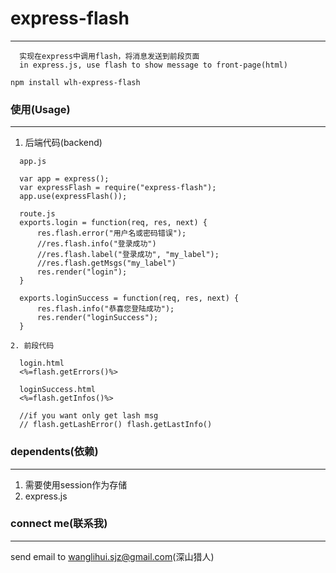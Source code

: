 # express-flash
---

```
  实现在express中调用flash，将消息发送到前段页面
  in express.js, use flash to show message to front-page(html)
```

```
npm install wlh-express-flash
```
### 使用(Usage)
---

   1. 后端代码(backend)

```
  app.js

  var app = express();
  var expressFlash = require("express-flash");
  app.use(expressFlash());

  route.js
  exports.login = function(req, res, next) {
      res.flash.error("用户名或密码错误");
      //res.flash.info("登录成功")
      //res.flash.label("登录成功", "my_label");
      //res.flash.getMsgs("my_label")
      res.render("login");
  }

  exports.loginSuccess = function(req, res, next) {
      res.flash.info("恭喜您登陆成功");
      res.render("loginSuccess");
  }
```

    2. 前段代码
    
```
  login.html
  <%=flash.getErrors()%>

  loginSuccess.html
  <%=flash.getInfos()%>

  //if you want only get lash msg
  // flash.getLashError() flash.getLastInfo()
```

### dependents(依赖)
---

  1. 需要使用session作为存储
  2. express.js


### connect me(联系我)
---

  send email to wanglihui.sjz@gmail.com(深山猎人)
